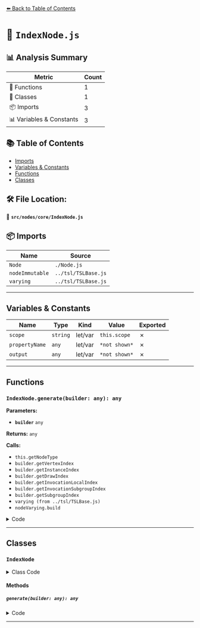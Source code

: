 [⬅️ Back to Table of Contents](../../../index.md)

# 📄 `IndexNode.js`

## 📊 Analysis Summary

| Metric | Count |
|--------|-------|
| 🔧 Functions | 1 |
| 🧱 Classes | 1 |
| 📦 Imports | 3 |
| 📊 Variables & Constants | 3 |

## 📚 Table of Contents

- [Imports](#imports)
- [Variables & Constants](#variables-constants)
- [Functions](#functions)
- [Classes](#classes)

## 🛠️ File Location:
📂 **`src/nodes/core/IndexNode.js`**

## 📦 Imports

| Name | Source |
|------|--------|
| `Node` | `./Node.js` |
| `nodeImmutable` | `../tsl/TSLBase.js` |
| `varying` | `../tsl/TSLBase.js` |


---

## Variables & Constants

| Name | Type | Kind | Value | Exported |
|------|------|------|-------|----------|
| `scope` | `string` | let/var | `this.scope` | ✗ |
| `propertyName` | `any` | let/var | `*not shown*` | ✗ |
| `output` | `any` | let/var | `*not shown*` | ✗ |


---

## Functions

### `IndexNode.generate(builder: any): any`

**Parameters:**

- **`builder`** `any`

**Returns:** `any`

**Calls:**

- `this.getNodeType`
- `builder.getVertexIndex`
- `builder.getInstanceIndex`
- `builder.getDrawIndex`
- `builder.getInvocationLocalIndex`
- `builder.getInvocationSubgroupIndex`
- `builder.getSubgroupIndex`
- `varying (from ../tsl/TSLBase.js)`
- `nodeVarying.build`

<details><summary>Code</summary>

```typescript
generate( builder ) {

		const nodeType = this.getNodeType( builder );
		const scope = this.scope;

		let propertyName;

		if ( scope === IndexNode.VERTEX ) {

			propertyName = builder.getVertexIndex();

		} else if ( scope === IndexNode.INSTANCE ) {

			propertyName = builder.getInstanceIndex();

		} else if ( scope === IndexNode.DRAW ) {

			propertyName = builder.getDrawIndex();

		} else if ( scope === IndexNode.INVOCATION_LOCAL ) {

			propertyName = builder.getInvocationLocalIndex();

		} else if ( scope === IndexNode.INVOCATION_SUBGROUP ) {

			propertyName = builder.getInvocationSubgroupIndex();

		} else if ( scope === IndexNode.SUBGROUP ) {

			propertyName = builder.getSubgroupIndex();

		} else {

			throw new Error( 'THREE.IndexNode: Unknown scope: ' + scope );

		}

		let output;

		if ( builder.shaderStage === 'vertex' || builder.shaderStage === 'compute' ) {

			output = propertyName;

		} else {

			const nodeVarying = varying( this );

			output = nodeVarying.build( builder, nodeType );

		}

		return output;

	}
```
</details>


---

## Classes

### `IndexNode`

<details><summary>Class Code</summary>

```ts
class IndexNode extends Node {

	static get type() {

		return 'IndexNode';

	}

	/**
	 * Constructs a new index node.
	 *
	 * @param {('vertex'|'instance'|'subgroup'|'invocationLocal'|'invocationSubgroup'|'draw')} scope - The scope of the index node.
	 */
	constructor( scope ) {

		super( 'uint' );

		/**
		 * The scope of the index node.
		 *
		 * @type {string}
		 */
		this.scope = scope;

		/**
		 * This flag can be used for type testing.
		 *
		 * @type {boolean}
		 * @readonly
		 * @default true
		 */
		this.isIndexNode = true;

	}

	generate( builder ) {

		const nodeType = this.getNodeType( builder );
		const scope = this.scope;

		let propertyName;

		if ( scope === IndexNode.VERTEX ) {

			propertyName = builder.getVertexIndex();

		} else if ( scope === IndexNode.INSTANCE ) {

			propertyName = builder.getInstanceIndex();

		} else if ( scope === IndexNode.DRAW ) {

			propertyName = builder.getDrawIndex();

		} else if ( scope === IndexNode.INVOCATION_LOCAL ) {

			propertyName = builder.getInvocationLocalIndex();

		} else if ( scope === IndexNode.INVOCATION_SUBGROUP ) {

			propertyName = builder.getInvocationSubgroupIndex();

		} else if ( scope === IndexNode.SUBGROUP ) {

			propertyName = builder.getSubgroupIndex();

		} else {

			throw new Error( 'THREE.IndexNode: Unknown scope: ' + scope );

		}

		let output;

		if ( builder.shaderStage === 'vertex' || builder.shaderStage === 'compute' ) {

			output = propertyName;

		} else {

			const nodeVarying = varying( this );

			output = nodeVarying.build( builder, nodeType );

		}

		return output;

	}

}
```
</details>

#### Methods

##### `generate(builder: any): any`

<details><summary>Code</summary>

```ts
generate( builder ) {

		const nodeType = this.getNodeType( builder );
		const scope = this.scope;

		let propertyName;

		if ( scope === IndexNode.VERTEX ) {

			propertyName = builder.getVertexIndex();

		} else if ( scope === IndexNode.INSTANCE ) {

			propertyName = builder.getInstanceIndex();

		} else if ( scope === IndexNode.DRAW ) {

			propertyName = builder.getDrawIndex();

		} else if ( scope === IndexNode.INVOCATION_LOCAL ) {

			propertyName = builder.getInvocationLocalIndex();

		} else if ( scope === IndexNode.INVOCATION_SUBGROUP ) {

			propertyName = builder.getInvocationSubgroupIndex();

		} else if ( scope === IndexNode.SUBGROUP ) {

			propertyName = builder.getSubgroupIndex();

		} else {

			throw new Error( 'THREE.IndexNode: Unknown scope: ' + scope );

		}

		let output;

		if ( builder.shaderStage === 'vertex' || builder.shaderStage === 'compute' ) {

			output = propertyName;

		} else {

			const nodeVarying = varying( this );

			output = nodeVarying.build( builder, nodeType );

		}

		return output;

	}
```
</details>


---